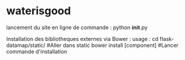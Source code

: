 # waterisgood
lancement du site en ligne de commande : 
python __init__.py

Installation des bibliotheques externes via Bower :
usage :
cd flask-datamap/static/  #Aller dans static
bower install [component]  #Lancer commande d'installation
